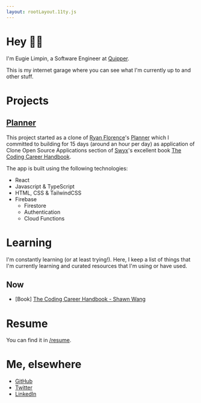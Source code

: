 ```yaml
---
layout: rootLayout.11ty.js
---
```


# Hey 👋🏼

I'm Eugie Limpin, a Software Engineer at
<a href="https://quipper.com" target="_blank" rel="noreferrer noopener">Quipper</a>.

This is my internet garage where you can see what I'm currently up to and other stuff.

# Projects

## <a href="https://planner-pearl.vercel.app/" target="_blank">Planner</a>

This project started as a clone of [Ryan Florence](https://twitter.com/ryanflorence)'s
[Planner](https://planner.now.sh) which I committed to building for 15 days
(around an hour per day) as application of Clone Open Source
Applications section of [Swyx](https://twitter.com/swyx)'s excellent book
[The Coding Career Handbook](https://www.learninpublic.org/).

The app is built using the following technologies:

- React
- Javascript & TypeScript
- HTML, CSS & TailwindCSS
- Firebase
  - Firestore
  - Authentication
  - Cloud Functions

# Learning

I'm constantly learning (or at least trying!). Here, I keep a list of things
that I'm currently learning and curated resources that I'm using or have
used.

## Now

- [Book] <a href="https://www.learninpublic.org/" target="_blank">The Coding Career Handbook - Shawn Wang</a>

# Resume

You can find it in [/resume](/resume).

# Me, elsewhere

- [GitHub](https://github.com/eugiellimpin)
- [Twitter](https://twitter.com/eugielimpin)
- [LinkedIn](https://www.linkedin.com/in/eugiellimpin/)
